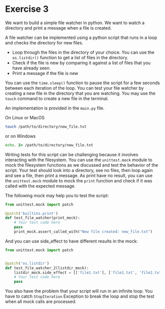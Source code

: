 # Exercise 3

We want to build a simple file watcher in python.
We want to watch a directory and print a message when a file is created.

A file watcher can be implemented using a python script that runs in a loop and checks the directory for new files.
* Loop through the files in the directory of your choice. You can use the `os.listdir()` function to get a list of files in the directory.
* Check if the file is new by comparing it against a list of files that you have already seen.
* Print a message if the file is new

You can use the `time.sleep()` function to pause the script for a few seconds between each iteration of the loop.
You can test your file watcher by creating a new file in the directory that you are watching. 
You may use the `touch` command to create a new file in the terminal.

An implementation is provided in the `main.py` file.

On Linux or MacOS
```bash
touch /path/to/directory/new_file.txt
```

or on Windows

```cmd
echo. 2> /path/to/directory/new_file.txt
```

Writing tests for this script can be challenging because it involves interacting with the filesystem.
You can use the `unittest.mock` module to mock the filesystem functions as we discussed and test the behavior of the script.
Your test should look into a directory, see no files, then loop again and see a file, then print a message.
As print have no result, you can use the `unittest.mock` module to mock the `print` function and check if it was called with the expected message.

The following mock may help you to test the script:

```python
from unittest.mock import patch

@patch('builtins.print')
def test_file_watcher(print_mock):
    # Your test code here
    pass
    print_mock.assert_called_with("New file created: new_file.txt")
```

And you can use side_effect to have different results in the mock:

```python
from unittest.mock import patch


@patch('os.listdir')
def test_file_watcher_2(listdir_mock):
    listdir_mock.side_effect = [['file1.txt'], ['file1.txt', 'file2.txt']]
    # Your test code here
    pass
```

You also have the problem that your script will run in an infinite loop.
You have to catch `StopIteration` Exception to break the loop and stop the test when all mock calls are processed.